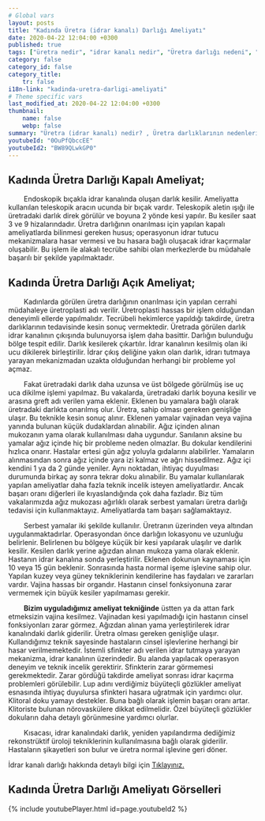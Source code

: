 ```yaml
---
# Global vars
layout: posts
title: "Kadında Üretra (idrar kanalı) Darlığı Ameliyatı"
date: 2020-04-22 12:04:00 +0300
published: true
tags: ["üretra nedir", "idrar kanalı nedir", "Üretra darlığı nedeni", "Üretra darlığı belirti", "Üretra darlığı teşhisi", "Üretra darlığı tedavisi" , "kadında üretra darlığı" , "üretra darlığı nedeni", "üretra darlığı ameliyatı" , "üretra darlığı çözüm", "kadında dilatasyon", "üretra darlığı açık ameliyat", "üretra darlığı kapalı ameliyat", "idrar kanalı darlığı", "idrar kanalı darlığı ameliyatı", "kadında idrar kanalı darlığı"]
category: false
category_id: false
category_title:
    tr: false
i18n-link: "kadinda-uretra-darligi-ameliyati"
# Theme specific vars
last_modified_at: 2020-04-22 12:04:00 +0300
thumbnail:
    name: false
    webp: false
summary: "Üretra (idrar kanalı) nedir? , Üretra darlıklarının nedenleri, şikayetleri, teşhisi ve tedavisi hakkında detaylı bilgiler makale ve videolar ile sunuluyor. Üretral rekonstrüksiyonun kadın üretroplasti ameliyatı nasıl yapılır?"
youtubeId: "0OuPfQbccEE"
youtubeId2: "BW89QLwkGP0"
---
```


## Kadında Üretra Darlığı Kapalı Ameliyat;

&nbsp;&nbsp;&nbsp;&nbsp;&nbsp;&nbsp;&nbsp;&nbsp;Endoskopik bıçakla idrar kanalında oluşan darlık kesilir. Ameliyatta kullanılan teleskopik aracın ucunda bir bıçak vardır. Teleskopik aletin ışığı ile üretradaki darlık direk görülür ve boyuna 2 yönde kesi yapılır. Bu kesiler saat 3 ve 9 hizalarındadır. Üretra darlığının onarılması için yapılan kapalı ameliyatlarda bilinmesi gereken husus; operasyonun idrar tutucu mekanizmalara hasar vermesi ve bu hasara bağlı oluşacak idrar kaçırmalar oluşabilir. Bu işlem ile alakalı tecrübe sahibi olan merkezlerde bu müdahale başarılı bir şekilde yapılmaktadır.

## Kadında Üretra Darlığı Açık Ameliyat;

&nbsp;&nbsp;&nbsp;&nbsp;&nbsp;&nbsp;&nbsp;&nbsp;Kadınlarda görülen üretra darlığının onarılması için yapılan cerrahi müdahaleye üretroplasti adı verilir. Üretroplasti hassas bir işlem olduğundan deneyimli ellerde yapılmalıdır. Tecrübeli hekimlerce yapıldığı takdirde, üretra darlıklarının tedavisinde kesin sonuç vermektedir. Üretrada görülen darlık idrar kanalının çıkışında bulunuyorsa işlem daha basittir. Darlığın bulunduğu bölge tespit edilir. Darlık kesilerek çıkartılır. İdrar kanalının kesilmiş olan iki ucu dikilerek birleştirilir. İdrar çıkış deliğine yakın olan darlık, idrarı tutmaya yarayan mekanizmadan uzakta olduğundan herhangi bir probleme yol açmaz.

&nbsp;&nbsp;&nbsp;&nbsp;&nbsp;&nbsp;&nbsp;&nbsp;Fakat üretradaki darlık daha uzunsa ve üst bölgede görülmüş ise uç uca dikilme işlemi yapılmaz. Bu vakalarda, üretradaki darlık boyuna kesilir ve arasına greft adı verilen yama eklenir. Eklenen bu yamalara bağlı olarak üretradaki darlıkta onarılmış olur. Üretra, sahip olması gereken genişliğe ulaşır. Bu teknikle kesin sonuç alınır. Eklenen yamalar vajinadan veya vajina yanında bulunan küçük dudaklardan alınabilir. Ağız içinden alınan mukozanın yama olarak kullanılması daha uygundur. Sanılanın aksine bu yamalar ağız içinde hiç bir probleme neden olmazlar. Bu dokular kendilerini hızlıca onarır. Hastalar ertesi gün ağız yoluyla gıdalarını alabilirler. Yamaların alınmasından sonra ağız içinde yara izi kalmaz ve ağrı hissedilmez. Ağız içi kendini 1 ya da 2 günde yeniler. Aynı noktadan, ihtiyaç duyulması durumunda birkaç ay sonra tekrar doku alınabilir. Bu yamalar kullanılarak yapılan ameliyatlar daha fazla teknik incelik isteyen ameliyatlardır. Ancak başarı oranı diğerleri ile kıyaslandığında çok daha fazladır. Biz tüm vakalarımızda ağız mukozası ağırlıklı olarak serbest yamaları üretra darlığı tedavisi için kullanmaktayız. Ameliyatlarda tam başarı sağlamaktayız.

&nbsp;&nbsp;&nbsp;&nbsp;&nbsp;&nbsp;&nbsp;&nbsp;Serbest yamalar iki şekilde kullanılır. Üretranın üzerinden veya altından uygulanmaktadırlar. Operasyondan önce darlığın lokasyonu ve uzunluğu belirlenir. Belirlenen bu bölgeye küçük bir kesi yapılarak ulaşılır ve darlık kesilir. Kesilen darlık yerine ağızdan alınan mukoza yama olarak eklenir. Hastanın idrar kanalına sonda yerleştirilir. Eklenen dokunun kaynaması için 10 veya 15 gün beklenir. Sonrasında hasta normal işeme işlevine sahip olur. Yapılan kuzey veya güney tekniklerinin kendilerine has faydaları ve zararları vardır. Vajina hassas bir organdır. Hastanın cinsel fonksiyonuna zarar vermemek için büyük kesiler yapılmaması gerekir.


&nbsp;&nbsp;&nbsp;&nbsp;&nbsp;&nbsp;&nbsp;&nbsp;**Bizim uyguladığımız ameliyat tekniğinde** üstten ya da attan fark etmeksizin vajina kesilmez. Vajinadan kesi yapılmadığı için hastanın cinsel fonksiyonları zarar görmez. Ağızdan alınan yama yerleştirilerek idrar kanalındaki darlık giderilir. Üretra olması gereken genişliğe ulaşır. Kullandığımız teknik sayesinde hastaların cinsel işlevlerine herhangi bir hasar verilmemektedir. İstemli sfinkter adı verilen idrar tutmaya yarayan mekanizma, idrar kanalının üzerindedir. Bu alanda yapılacak operasyon deneyim ve teknik incelik gerektirir. Sfinkterin zarar görmemesi gerekmektedir. Zarar gördüğü takdirde ameliyat sonrası idrar kaçırma problemleri görülebilir. Lup adını verdiğimiz büyüteçli gözlükler ameliyat esnasında ihtiyaç duyulursa sfinkteri hasara uğratmak için yardımcı olur. Klitoral doku yamayı destekler. Buna bağlı olarak işlemin başarı oranı artar. Klitoriste bulunan nörovaskülere dikkat edilmelidir. Özel büyüteçli gözlükler dokuların daha detaylı görünmesine yardımcı olurlar.

&nbsp;&nbsp;&nbsp;&nbsp;&nbsp;&nbsp;&nbsp;&nbsp;Kısacası, idrar kanalındaki darlık, yeniden yapılandırma dediğimiz rekonstrüktif üroloji tekniklerinin kullanılmasına bağlı olarak giderilir. Hastaların şikayetleri son bulur ve üretra normal işlevine geri döner.    

İdrar kanalı darlığı hakkında detaylı bilgi için [Tıklayınız.](https://www.onoluroloji.com/kadin-uretra-darliklari)


## Kadında Üretra Darlığı Ameliyatı Görselleri

{% include youtubePlayer.html id=page.youtubeId2 %}
